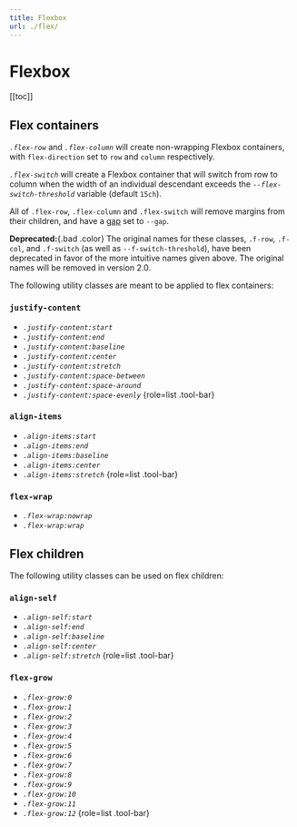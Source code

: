 ```yaml
---
title: Flexbox
url: ./flex/
---
```


# Flexbox

[[toc]]


## Flex containers

<dfn>`.flex-row`</dfn> and <dfn>`.flex-column`</dfn> will create non-wrapping Flexbox containers, with `flex-direction` set to `row` and `column` respectively.

<dfn>`.flex-switch`</dfn> will create a Flexbox container that will switch from row to column when the width of an individual descendant exceeds the <dfn>`--flex-switch-threshold`</dfn> variable (default `15ch`).

All of `.flex-row`, `.flex-column` and `.flex-switch` will remove margins from their children, and have a [gap] set to `--gap`.

**Deprecated:**{.bad .color} The original names for these classes, `.f-row`, `.f-col`, and `.f-switch` (as well as `--f-switch-threshold`), have been deprecated in favor of the more intuitive names given above.
The original names will be removed in version 2.0.

[gap]: https://developer.mozilla.org/en-US/docs/Web/CSS/gap


The following utility classes are meant to be applied to flex containers:


### `justify-content`

 - <dfn>`.justify-content:start`</dfn>
 - <dfn>`.justify-content:end`</dfn>
 - <dfn>`.justify-content:baseline`</dfn>
 - <dfn>`.justify-content:center`</dfn>
 - <dfn>`.justify-content:stretch`</dfn>
 - <dfn>`.justify-content:space-between`</dfn>
 - <dfn>`.justify-content:space-around`</dfn>
 - <dfn>`.justify-content:space-evenly`</dfn>
 {role=list .tool-bar}

### `align-items`

 - <dfn>`.align-items:start`</dfn>
 - <dfn>`.align-items:end`</dfn>
 - <dfn>`.align-items:baseline`</dfn>
 - <dfn>`.align-items:center`</dfn>
 - <dfn>`.align-items:stretch`</dfn>
 {role=list .tool-bar}

### `flex-wrap`

 - <dfn>`.flex-wrap:nowrap`</dfn>
 - <dfn>`.flex-wrap:wrap`</dfn>


## Flex children

The following utility classes can be used on flex children:

### `align-self`

 - <dfn>`.align-self:start`</dfn>
 - <dfn>`.align-self:end`</dfn>
 - <dfn>`.align-self:baseline`</dfn>
 - <dfn>`.align-self:center`</dfn>
 - <dfn>`.align-self:stretch`</dfn>
 {role=list .tool-bar}

### `flex-grow`

 - <dfn>`.flex-grow:0`</dfn>
 - <dfn>`.flex-grow:1`</dfn>
 - <dfn>`.flex-grow:2`</dfn>
 - <dfn>`.flex-grow:3`</dfn>
 - <dfn>`.flex-grow:4`</dfn>
 - <dfn>`.flex-grow:5`</dfn>
 - <dfn>`.flex-grow:6`</dfn>
 - <dfn>`.flex-grow:7`</dfn>
 - <dfn>`.flex-grow:8`</dfn>
 - <dfn>`.flex-grow:9`</dfn>
 - <dfn>`.flex-grow:10`</dfn>
 - <dfn>`.flex-grow:11`</dfn>
 - <dfn>`.flex-grow:12`</dfn>
 {role=list .tool-bar}
